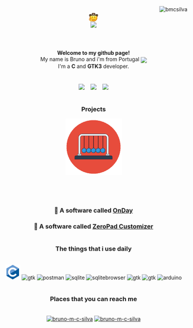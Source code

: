<div align="right">
  <img src="https://komarev.com/ghpvc/?username=bmcsilva&label=People%20who%20miss%20clicked&color=0055ff&style=plastic" alt="bmcsilva" />
</div>  

<div align="center">
  <img src="https://github.com/bmcsilva/bmcsilva/blob/main/attachments/howdy.png" align="center" style="width: 5%" /> </br>  
  <img src="https://readme-typing-svg.demolab.com?font=Montserrat&weight=600&pause=1000&color=64F760&center=true&vCenter=true&width=435&lines=Howdy+partner!"/>
  <h1></h1>
</div>  

<div align="center">
  </br><b>Welcome to my github page!</b></br>My name is Bruno and i'm from Portugal <img src="https://cdn-icons-png.flaticon.com/512/10601/10601006.png" align="center" style="width: 1%" /> </br>I'm a <b>C</b> and <b>GTK3</b> developer.  </br> 
  <h1></h1>
</div>  

  <div align="center">
    <img height="180mm" src="https://github-readme-stats-nine-psi-64.vercel.app/api?username=bmcsilva&show_icons=true&theme=tokyonight&locale=en&count_private=true" /> &nbsp;&nbsp;
    <img height="180mm" src="https://github-readme-streak-stats.herokuapp.com/?user=bmcsilva&theme=dark" /> &nbsp;&nbsp;
    <img height="180mm" src="https://github-readme-stats-nine-psi-64.vercel.app/api/top-langs/?username=bmcsilva&show_icons=true&theme=tokyonight&locale=en&layout=compact" />
  </div>
  
  <h1></h1>
  
</div>

<div align="center">
    <h3 align="center">Projects</h3>
    <img src="https://github.com/bmcsilva/bmcsilva/blob/main/attachments/motion-design-icon.gif" align="center" style="width: 30%;" /> 
   
  &nbsp;
  <div>  
        &nbsp;
        <h3>🔨 A software called <a href="https://www.onday.pt/"><b>OnDay</b></a></h3>
        <h3>🔨 A software called <a href="https://github.com/bmcsilva/zeropad-customizer-app"><b>ZeroPad Customizer</b></a></h3>
    </div>  
   <h1></h1>
</div>

<div align="center">
  <h3>The things that i use daily</h3></br>
  <img src="https://raw.githubusercontent.com/devicons/devicon/master/icons/c/c-original.svg" alt="c" width="40" height="40"/>
  <img src="https://upload.wikimedia.org/wikipedia/commons/7/71/GTK_logo.svg" alt="gtk" width="40" height="40"/>
  <img src="https://www.vectorlogo.zone/logos/getpostman/getpostman-icon.svg" alt="postman" width="40" height="40"/>
  <img src="https://www.vectorlogo.zone/logos/sqlite/sqlite-icon.svg" alt="sqlite" width="40" height="40"/> 
  <img src="https://sqlitebrowser.org/images/sqlitebrowser.svg" alt="sqlitebrowser" width="40" height="40"/> 
  <img src="https://resources.jetbrains.com/storage/products/company/brand/logos/CLion_icon.svg" alt="gtk" width="40" height="40"/>
  <img src="https://code.visualstudio.com/assets/images/code-stable.png" alt="gtk" width="40" height="40"/>
  <img src="https://cdn.worldvectorlogo.com/logos/arduino-1.svg" alt="arduino" width="40" height="40"/>
  <h1></h1>
</div>

<div align="center">
  <h3>Places that you can reach me</h3></br>
  <a href="https://linkedin.com/in/bruno-m-c-silva" target="blank"><img align="center" src="https://raw.githubusercontent.com/rahuldkjain/github-profile-readme-generator/master/src/images/icons/Social/linked-in-alt.svg" alt="bruno-m-c-silva" height="30" width="40" /></a>
  <a href="https://discord.com/users/513401442267037714" target="blank"><img align="center" src="https://assets-global.website-files.com/6257adef93867e50d84d30e2/636e0a69f118df70ad7828d4_icon_clyde_blurple_RGB.svg" alt="bruno-m-c-silva" height="30" width="40" /></a>
</div>
